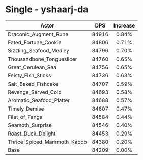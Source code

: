 # Single - yshaarj-da
| Actor | DPS | Increase |
|---|:---:|:---:|
|Draconic_Augment_Rune|84916|0.84%|
|Fated_Fortune_Cookie|84806|0.71%|
|Sizzling_Seafood_Medley|84796|0.70%|
|Thousandbone_Tongueslicer|84760|0.65%|
|Great_Cerulean_Sea|84756|0.65%|
|Feisty_Fish_Sticks|84736|0.63%|
|Salt_Baked_Fishcake|84707|0.59%|
|Revenge_Served_Cold|84693|0.58%|
|Aromatic_Seafood_Platter|84688|0.57%|
|Timely_Demise|84607|0.47%|
|Filet_of_Fangs|84584|0.44%|
|Seamoth_Surprise|84546|0.40%|
|Roast_Duck_Delight|84453|0.29%|
|Thrice_Spiced_Mammoth_Kabob|84380|0.20%|
|Base|84209|0.00%|
